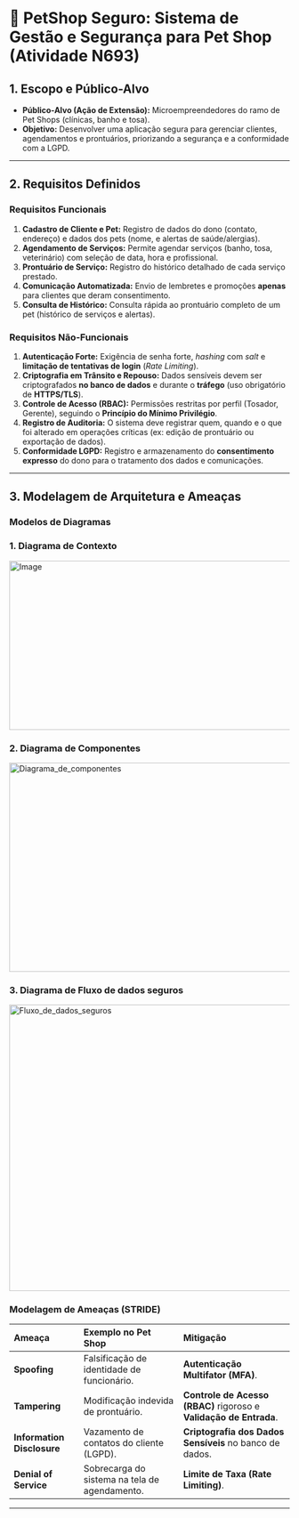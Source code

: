 # 🐾 PetShop Seguro: Sistema de Gestão e Segurança para Pet Shop (Atividade N693)

## 1. Escopo e Público-Alvo

* **Público-Alvo (Ação de Extensão):** Microempreendedores do ramo de Pet Shops (clínicas, banho e tosa).
* **Objetivo:** Desenvolver uma aplicação segura para gerenciar clientes, agendamentos e prontuários, priorizando a segurança e a conformidade com a LGPD.

---

## 2. Requisitos Definidos

### Requisitos Funcionais

1.  **Cadastro de Cliente e Pet:** Registro de dados do dono (contato, endereço) e dados dos pets (nome, e alertas de saúde/alergias).
2.  **Agendamento de Serviços:** Permite agendar serviços (banho, tosa, veterinário) com seleção de data, hora e profissional.
3.  **Prontuário de Serviço:** Registro do histórico detalhado de cada serviço prestado.
4.  **Comunicação Automatizada:** Envio de lembretes e promoções **apenas** para clientes que deram consentimento.
5.  **Consulta de Histórico:** Consulta rápida ao prontuário completo de um pet (histórico de serviços e alertas).

### Requisitos Não-Funcionais

1.  **Autenticação Forte:** Exigência de senha forte, *hashing* com *salt* e **limitação de tentativas de login** (*Rate Limiting*).
2.  **Criptografia em Trânsito e Repouso:** Dados sensíveis devem ser criptografados **no banco de dados** e durante o **tráfego** (uso obrigatório de **HTTPS/TLS**).
3.  **Controle de Acesso (RBAC):** Permissões restritas por perfil (Tosador, Gerente), seguindo o **Princípio do Mínimo Privilégio**.
4.  **Registro de Auditoria:** O sistema deve registrar quem, quando e o que foi alterado em operações críticas (ex: edição de prontuário ou exportação de dados).
5.  **Conformidade LGPD:** Registro e armazenamento do **consentimento expresso** do dono para o tratamento dos dados e comunicações.

---

## 3. Modelagem de Arquitetura e Ameaças

### Modelos de Diagramas

### 1. Diagrama de Contexto
<img width="751" height="304" alt="Image" src="https://github.com/user-attachments/assets/b1d0d902-3f33-4342-9a28-95bcedd90676" />

### 2. Diagrama de Componentes
<img width="651" height="376" alt="Diagrama_de_componentes" src="https://github.com/user-attachments/assets/3e8e3039-61ae-4fa1-a939-06e90f66ea51" />

### 3. Diagrama de Fluxo de dados seguros
<img width="661" height="515" alt="Fluxo_de_dados_seguros" src="https://github.com/user-attachments/assets/f44ff021-1a7a-4596-9282-f3c6808f05d1" />

### Modelagem de Ameaças (STRIDE)

| Ameaça | Exemplo no Pet Shop | Mitigação |
| :--- | :--- | :--- |
| **Spoofing** | Falsificação de identidade de funcionário. | **Autenticação Multifator (MFA)**. |
| **Tampering** | Modificação indevida de prontuário. | **Controle de Acesso (RBAC)** rigoroso e **Validação de Entrada**. |
| **Information Disclosure** | Vazamento de contatos do cliente (LGPD). | **Criptografia dos Dados Sensíveis** no banco de dados. |
| **Denial of Service** | Sobrecarga do sistema na tela de agendamento. | **Limite de Taxa (Rate Limiting)**. |

---
